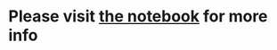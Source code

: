 # Please visit [the notebook](https://1drv.ms/u/s!ApD-ZmE3aPTGjmt8t7cIs5tFVyUY?e=ymtef9) for more info
